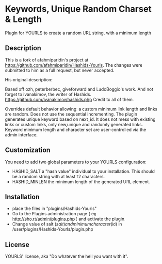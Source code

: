 # Keywords, Unique Random Charset & Length

Plugin for YOURLS to create a random URL string, with a minimum length

## Description

This is a fork of afahmiparidin's project at https://github.com/afahmiparidin/Hashids-Yourls. The changes were submitted to him as a full request, but never accepted.

His original description:

Based off ozh, peterberbec, giveforward and LudoBoggio's work. And not forget to ivanakimov, the writer of Hashids. 
https://github.com/ivanakimov/hashids.php
Credit to all of them.

Overrides default behavior allowing: a custom minimum link length and links are random. Does not use the sequential incrementing. The plugin generates unique keyword based on next_id. It does not mess with existing links or custom links, only new,unique and randomly generated links. Keyword minimum length and character set are user-controlled via the admin interface.

## Customization
You need to add two global parameters to your YOURLS configuration:

* HASHID_SALT
  a "hash value" individual to your installation. This should be a random string with at least 12 characters.
* HASHID_MINLEN
  the minimum length of the generated URL element.

## Installation

* place the files in "plugins/Hashids-Yourls"
* Go to the Plugins administration page ( eg http://sho.rt/admin/plugins.php ) and activate the plugin.
* Change value of salt ($salt) and minimum character ($id) in /user/plugins/Hashids-Yourls/plugin.php

## License
YOURLS' license, aka "Do whatever the hell you want with it".
